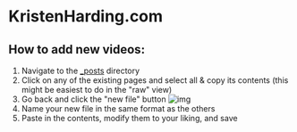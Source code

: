 KristenHarding.com
==============


## How to add new videos:

1. Navigate to the [_posts](https://github.com/adamjacobbecker/kristenharding/tree/gh-pages/_posts) directory
2. Click on any of the existing pages and select all & copy its contents (this might be easiest to do in the "raw" view)
3. Go back and click the "new file" button ![img](http://cl.ly/image/2505350D3s2A/Screen%20Shot%202014-06-24%20at%2010.33.38%20AM.png)
4. Name your new file in the same format as the others
5. Paste in the contents, modify them to your liking, and save
